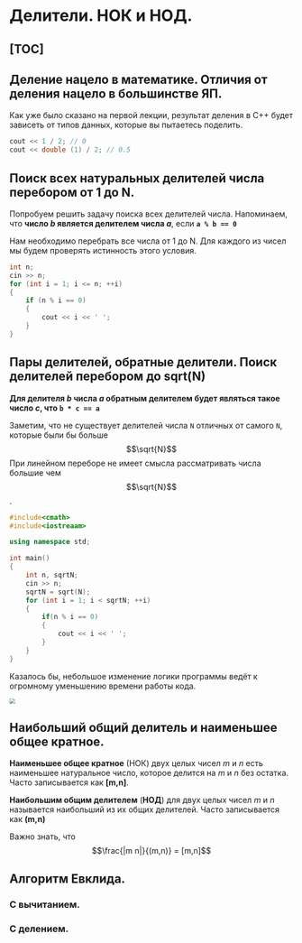 #	Делители. НОК и НОД.

[TOC]
---

##	Деление нацело в математике. Отличия от деления нацело в большинстве ЯП.

Как уже было сказано на первой лекции, результат деления в С++ будет зависеть от типов данных, которые вы пытаетесь поделить.

```c++
cout << 1 / 2; // 0
cout << double (1) / 2; // 0.5
```

##	Поиск всех натуральных делителей числа перебором от 1 до N.

Попробуем решить задачу поиска всех делителей числа. Напоминаем, что **число *b* является делителем числа *a***, если **`a % b == 0`**

Нам необходимо перебрать все числа от 1 до N. Для каждого из чисел мы будем проверять истинность этого условия.

```c++
int n;
cin >> n;
for (int i = 1; i <= n; ++i)
{
    if (n % i == 0)
    {
        cout << i << ' ';
    }
}
```

##	Пары делителей, обратные делители. Поиск делителей перебором до sqrt(N)

**Для делителя *b* числа *a* обратным делителем будет являться такое число *c*, что `b * c == a`**

Заметим, что не существует делителей числа `N` отличных от самого `N`, которые были бы больше $$\sqrt{N}$$
При линейном переборе не имеет смысла рассматривать числа большие чем $$\sqrt{N}$$.

```c++
#include<cmath>
#include<iostreaam>

using namespace std;

int main()
{
    int n, sqrtN;
    cin >> n;
    sqrtN = sqrt(N);
    for (int i = 1; i < sqrtN; ++i)
    {
        if(n % i == 0)
        {
            cout << i << ' ';
        }
    }
}
```

Казалось бы, небольшое изменение логики программы ведёт к огромному уменьшению времени работы кода.

<img src="C:\Users\fools\Desktop\C++ Course\Город\2019-2020\Конспекты\CPPCourse\Notes\sqrtN.png" style="zoom:60%;" />

##	Наибольший общий делитель и наименьшее общее кратное.

**Наименьшее общее кратное** (НОК) двух целых чисел *m* и *n* есть наименьшее натуральное число, которое делится на *m* и *n* без остатка. Часто записывается как **[m,n]**.

**Наибольшим общим делителем** (**НОД**) для двух целых чисел *m* и *n* называется наибольший из их общих делителей. Часто записывается как **(m,n)**

Важно знать, что $$\frac{|m n|}{(m,n)} = [m,n]$$

##	Алгоритм Евклида.

###	С вычитанием.

###	С делением.